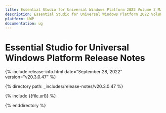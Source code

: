 ```yaml
---
title: Essential Studio for Universal Windows Platform 2022 Volume 3 Main Release Release Notes  
description: Essential Studio for Universal Windows Platform 2022 Volume 3 Main Release Release Notes  
platform: UWP
documentation: ug
---
```


# Essential Studio for Universal Windows Platform  Release Notes  

{% include release-info.html date="September 28, 2022"  version="v20.3.0.47" %} 

{% directory path: _includes/release-notes/v20.3.0.47 %}

{% include {{file.url}} %}

{% enddirectory %}